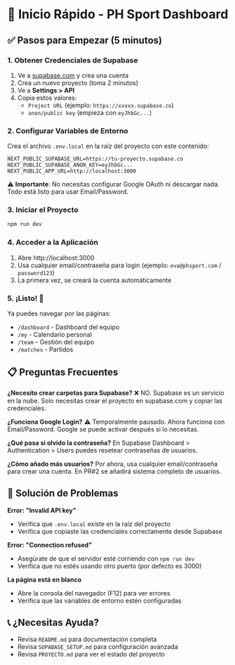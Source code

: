 # 🚀 Inicio Rápido - PH Sport Dashboard

## ✅ Pasos para Empezar (5 minutos)

### 1. Obtener Credenciales de Supabase

1. Ve a [supabase.com](https://supabase.com) y crea una cuenta
2. Crea un nuevo proyecto (toma 2 minutos)
3. Ve a **Settings > API**
4. Copia estos valores:
   - `Project URL` (ejemplo: `https://xxxxx.supabase.co`)
   - `anon/public key` (empieza con `eyJhbGc...`)

### 2. Configurar Variables de Entorno

Crea el archivo `.env.local` en la raíz del proyecto con este contenido:

```env
NEXT_PUBLIC_SUPABASE_URL=https://tu-proyecto.supabase.co
NEXT_PUBLIC_SUPABASE_ANON_KEY=eyJhbGc...
NEXT_PUBLIC_APP_URL=http://localhost:3000
```

⚠️ **Importante**: No necesitas configurar Google OAuth ni descargar nada. Todo está listo para usar Email/Password.

### 3. Iniciar el Proyecto

```bash
npm run dev
```

### 4. Acceder a la Aplicación

1. Abre http://localhost:3000
2. Usa cualquier email/contraseña para login (ejemplo: `eva@phsport.com` / `password123`)
3. La primera vez, se creará la cuenta automáticamente

### 5. ¡Listo! 🎉

Ya puedes navegar por las páginas:
- `/dashboard` - Dashboard del equipo
- `/my` - Calendario personal
- `/team` - Gestión del equipo
- `/matches` - Partidos

## 📋 Preguntas Frecuentes

**¿Necesito crear carpetas para Supabase?**
❌ NO. Supabase es un servicio en la nube. Solo necesitas crear el proyecto en supabase.com y copiar las credenciales.

**¿Funciona Google Login?**
⚠️ Temporalmente pausado. Ahora funciona con Email/Password. Google se puede activar después si lo necesitas.

**¿Qué pasa si olvido la contraseña?**
En Supabase Dashboard > Authentication > Users puedes resetear contraseñas de usuarios.

**¿Cómo añado más usuarios?**
Por ahora, usa cualquier email/contraseña para crear una cuenta. En PR#2 se añadirá sistema completo de usuarios.

## 🔧 Solución de Problemas

**Error: "Invalid API key"**
- Verifica que `.env.local` existe en la raíz del proyecto
- Verifica que copiaste las credenciales correctamente desde Supabase

**Error: "Connection refused"**
- Asegúrate de que el servidor esté corriendo con `npm run dev`
- Verifica que no estés usando otro puerto (por defecto es 3000)

**La página está en blanco**
- Abre la consola del navegador (F12) para ver errores
- Verifica que las variables de entorno estén configuradas

## 📞 ¿Necesitas Ayuda?

- Revisa `README.md` para documentación completa
- Revisa `SUPABASE_SETUP.md` para configuración avanzada
- Revisa `PROYECTO.md` para ver el estado del proyecto


